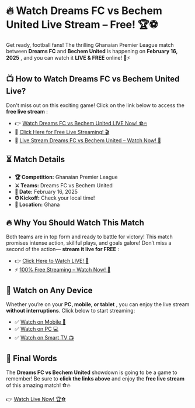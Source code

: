 # 🔥 Watch Dreams FC vs Bechem United Live Stream – Free! 🏆⚽

Get ready, football fans! The thrilling Ghanaian Premier League match between **Dreams FC** and **Bechem United** is happening on **February 16, 2025** , and you can watch it **LIVE & FREE** online! 🎥⚡

## 📺 How to Watch Dreams FC vs Bechem United Live?

Don't miss out on this exciting game! Click on the link below to access the **free live stream** :

- 👉 [Watch Dreams FC vs Bechem United LIVE Now! ⚽🔥](https://tinyurl.com/livestreamfreeo?st=Dreams+FC+vs+Bechem+United&si=ghc)
- 🎥 [Click Here for Free Live Streaming! 🎬](https://tinyurl.com/livestreamfreeo?st=Dreams+FC+vs+Bechem+United&si=ghc)
- 🚀 [Live Stream Dreams FC vs Bechem United – Watch Now! 📡](https://tinyurl.com/livestreamfreeo?st=Dreams+FC+vs+Bechem+United&si=ghc)

## ⏳ Match Details

- **🏆 Competition:** Ghanaian Premier League
- **⚔️ Teams:** Dreams FC vs Bechem United
- **📅 Date:** February 16, 2025
- **⏰ Kickoff:** Check your local time!
- **📍 Location:** Ghana

## 🔥 Why You Should Watch This Match

Both teams are in top form and ready to battle for victory! This match promises intense action, skillful plays, and goals galore! Don’t miss a second of the action— **stream it live for FREE** :

- 👉 [Click Here to Watch LIVE! 🚀](https://tinyurl.com/livestreamfreeo?st=Dreams+FC+vs+Bechem+United&si=ghc)
- ⚡ [100% Free Streaming – Watch Now! 📡](https://tinyurl.com/livestreamfreeo?st=Dreams+FC+vs+Bechem+United&si=ghc)

## 📡 Watch on Any Device

Whether you’re on your **PC, mobile, or tablet** , you can enjoy the live stream **without interruptions**. Click below to start streaming:

- ✅ [Watch on Mobile 📱](https://tinyurl.com/livestreamfreeo?st=Dreams+FC+vs+Bechem+United&si=ghc)
- ✅ [Watch on PC 💻](https://tinyurl.com/livestreamfreeo?st=Dreams+FC+vs+Bechem+United&si=ghc)
- ✅ [Watch on Smart TV 📺](https://tinyurl.com/livestreamfreeo?st=Dreams+FC+vs+Bechem+United&si=ghc)

## 🏁 Final Words

The **Dreams FC vs Bechem United** showdown is going to be a game to remember! Be sure to **click the links above** and enjoy the **free live stream** of this amazing match! ⚽🔥

👉 [Watch Live Now! 🏆⚽](https://tinyurl.com/livestreamfreeo?st=Dreams+FC+vs+Bechem+United&si=ghc)
